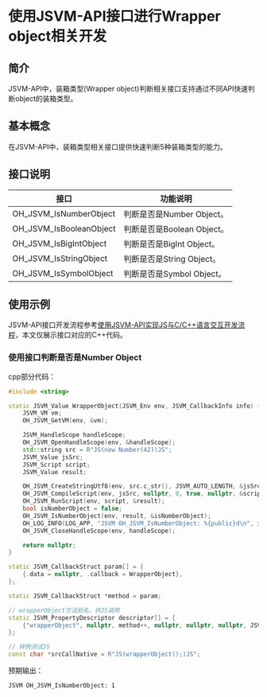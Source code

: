 # 使用JSVM-API接口进行Wrapper object相关开发

## 简介

JSVM-API中，装箱类型(Wrapper object)判断相关接口支持通过不同API快速判断object的装箱类型。

## 基本概念

在JSVM-API中，装箱类型相关接口提供快速判断5种装箱类型的能力。

## 接口说明

| 接口                                    | 功能说明                       |
|----------------------------------------|--------------------------------|
| OH_JSVM_IsNumberObject            | 判断是否是Number Object。  |
| OH_JSVM_IsBooleanObject           | 判断是否是Boolean Object。  |
| OH_JSVM_IsBigIntObject            | 判断是否是BigInt Object。   |
| OH_JSVM_IsStringObject            | 判断是否是String Object。   |
| OH_JSVM_IsSymbolObject            | 判断是否是Symbol Object。   |

## 使用示例

JSVM-API接口开发流程参考[使用JSVM-API实现JS与C/C++语言交互开发流程](use-jsvm-process.md)，本文仅展示接口对应的C++代码。

### 使用接口判断是否是Number Object

cpp部分代码：

```cpp
#include <string>

static JSVM_Value WrapperObject(JSVM_Env env, JSVM_CallbackInfo info) {
    JSVM_VM vm;
    OH_JSVM_GetVM(env, &vm);

    JSVM_HandleScope handleScope;
    OH_JSVM_OpenHandleScope(env, &handleScope);
    std::string src = R"JS(new Number(42))JS";
    JSVM_Value jsSrc;
    JSVM_Script script;
    JSVM_Value result;

    OH_JSVM_CreateStringUtf8(env, src.c_str(), JSVM_AUTO_LENGTH, &jsSrc);
    OH_JSVM_CompileScript(env, jsSrc, nullptr, 0, true, nullptr, &script);
    OH_JSVM_RunScript(env, script, &result);
    bool isNumberObject = false;
    OH_JSVM_IsNumberObject(env, result, &isNumberObject);
    OH_LOG_INFO(LOG_APP, "JSVM OH_JSVM_IsNumberObject: %{public}d\n", isNumberObject);
    OH_JSVM_CloseHandleScope(env, handleScope);

    return nullptr;
}

static JSVM_CallbackStruct param[] = {
    {.data = nullptr, .callback = WrapperObject},
};

static JSVM_CallbackStruct *method = param;

// wrapperObject方法别名，供JS调用
static JSVM_PropertyDescriptor descriptor[] = {
    {"wrapperObject", nullptr, method++, nullptr, nullptr, nullptr, JSVM_DEFAULT},
};

// 样例测试JS
const char *srcCallNative = R"JS(wrapperObject();)JS";

```

预期输出：
```
JSVM OH_JSVM_IsNumberObject: 1
```
